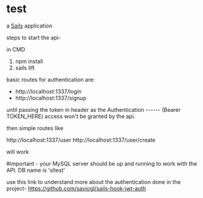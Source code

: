 # test

a [Sails](http://sailsjs.org) application

steps to start the api-

in CMD

1. npm install 
2. sails lift


basic routes for authentication are:

* http://localhost:1337/login
* http://localhost:1337/signup

until passing the token in header as the Authentication ------ (Bearer TOKEN_HERE) access won't be granted by the api.

then simple routes like 

http://localhost:1337/user
http://localhost:1337/user/create 

will work 

#important -
your MySQL server should be up and running to work with the API.
DB name is 'sltest'

use this link to understand more about the authentication done in the project- https://github.com/saviogl/sails-hook-jwt-auth
